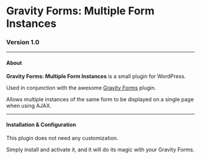 Gravity Forms: Multiple Form Instances
=====================================

### Version 1.0

-----

#### About

**Gravity Forms: Multiple Form Instances** is a small plugin for WordPress.

Used in conjunction with the awesome [Gravity Forms](http://www.gravityforms.com/) plugin.

Allows multiple instances of the same form to be displayed on a single page when using AJAX.

-----

#### Installation & Configuration

This plugin does not need any customization. 

Simply install and activate it, and it will do its magic with your Gravity Forms.